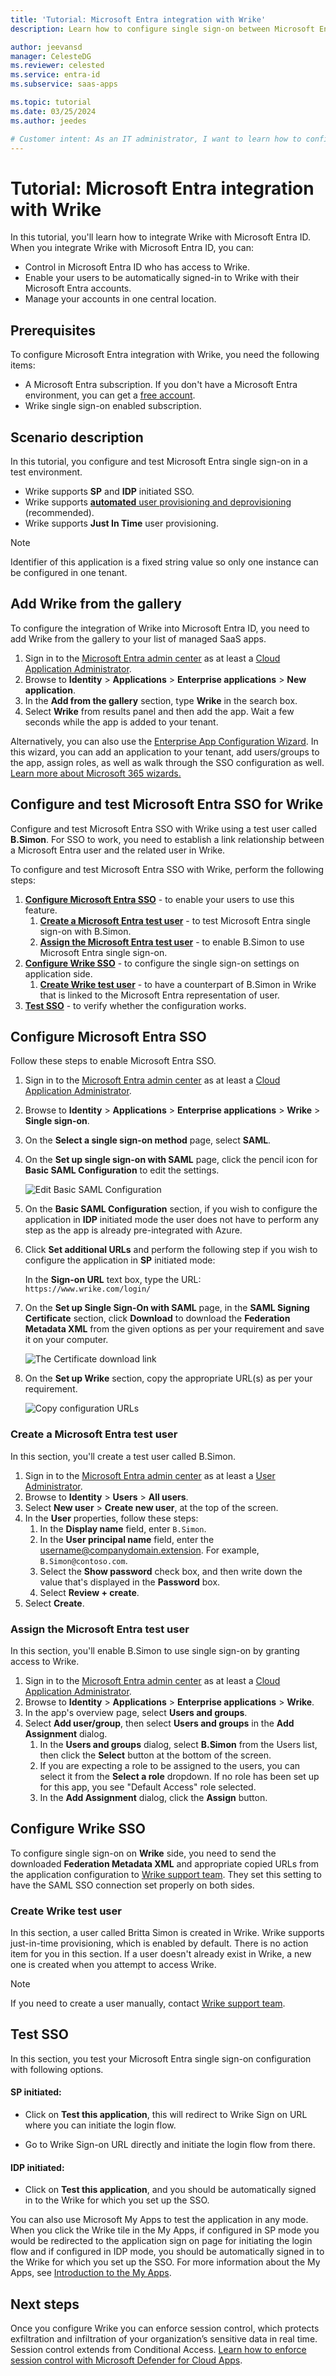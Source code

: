 ```yaml
---
title: 'Tutorial: Microsoft Entra integration with Wrike'
description: Learn how to configure single sign-on between Microsoft Entra ID and Wrike.

author: jeevansd
manager: CelesteDG
ms.reviewer: celested
ms.service: entra-id
ms.subservice: saas-apps

ms.topic: tutorial
ms.date: 03/25/2024
ms.author: jeedes

# Customer intent: As an IT administrator, I want to learn how to configure single sign-on between Microsoft Entra ID and Wrike so that I can control who has access to Wrike, enable automatic sign-in with Microsoft Entra accounts, and manage my accounts in one central location.
---
```

# Tutorial: Microsoft Entra integration with Wrike

In this tutorial, you'll learn how to integrate Wrike with Microsoft Entra ID. When you integrate Wrike with Microsoft Entra ID, you can:

* Control in Microsoft Entra ID who has access to Wrike.
* Enable your users to be automatically signed-in to Wrike with their Microsoft Entra accounts.
* Manage your accounts in one central location.

## Prerequisites

To configure Microsoft Entra integration with Wrike, you need the following items:

* A Microsoft Entra subscription. If you don't have a Microsoft Entra environment, you can get a [free account](https://azure.microsoft.com/free/).
* Wrike single sign-on enabled subscription.

## Scenario description

In this tutorial, you configure and test Microsoft Entra single sign-on in a test environment.

* Wrike supports **SP** and **IDP** initiated SSO.
* Wrike supports [**automated** user provisioning and deprovisioning](wrike-provisioning-tutorial.md) (recommended).
* Wrike supports **Just In Time** user provisioning.

> [!NOTE]
> Identifier of this application is a fixed string value so only one instance can be configured in one tenant.

## Add Wrike from the gallery

To configure the integration of Wrike into Microsoft Entra ID, you need to add Wrike from the gallery to your list of managed SaaS apps.

1. Sign in to the [Microsoft Entra admin center](https://entra.microsoft.com) as at least a [Cloud Application Administrator](~/identity/role-based-access-control/permissions-reference.md#cloud-application-administrator).
1. Browse to **Identity** > **Applications** > **Enterprise applications** > **New application**.
1. In the **Add from the gallery** section, type **Wrike** in the search box.
1. Select **Wrike** from results panel and then add the app. Wait a few seconds while the app is added to your tenant.

 Alternatively, you can also use the [Enterprise App Configuration Wizard](https://portal.office.com/AdminPortal/home?Q=Docs#/azureadappintegration). In this wizard, you can add an application to your tenant, add users/groups to the app, assign roles, as well as walk through the SSO configuration as well. [Learn more about Microsoft 365 wizards.](/microsoft-365/admin/misc/azure-ad-setup-guides)

<a name='configure-and-test-azure-ad-sso-for-wrike'></a>

## Configure and test Microsoft Entra SSO for Wrike

Configure and test Microsoft Entra SSO with Wrike using a test user called **B.Simon**. For SSO to work, you need to establish a link relationship between a Microsoft Entra user and the related user in Wrike.

To configure and test Microsoft Entra SSO with Wrike, perform the following steps:

1. **[Configure Microsoft Entra SSO](#configure-azure-ad-sso)** - to enable your users to use this feature.
    1. **[Create a Microsoft Entra test user](#create-an-azure-ad-test-user)** - to test Microsoft Entra single sign-on with B.Simon.
    1. **[Assign the Microsoft Entra test user](#assign-the-azure-ad-test-user)** - to enable B.Simon to use Microsoft Entra single sign-on.
1. **[Configure Wrike SSO](#configure-wrike-sso)** - to configure the single sign-on settings on application side.
    1. **[Create Wrike test user](#create-wrike-test-user)** - to have a counterpart of B.Simon in Wrike that is linked to the Microsoft Entra representation of user.
1. **[Test SSO](#test-sso)** - to verify whether the configuration works.

<a name='configure-azure-ad-sso'></a>

## Configure Microsoft Entra SSO

Follow these steps to enable Microsoft Entra SSO.

1. Sign in to the [Microsoft Entra admin center](https://entra.microsoft.com) as at least a [Cloud Application Administrator](~/identity/role-based-access-control/permissions-reference.md#cloud-application-administrator).
1. Browse to **Identity** > **Applications** > **Enterprise applications** > **Wrike** > **Single sign-on**.
1. On the **Select a single sign-on method** page, select **SAML**.
1. On the **Set up single sign-on with SAML** page, click the pencil icon for **Basic SAML Configuration** to edit the settings.

   ![Edit Basic SAML Configuration](common/edit-urls.png)

1. On the **Basic SAML Configuration** section, if you wish to configure the application in **IDP** initiated mode the user does not have to perform any step as the app is already pre-integrated with Azure.

1. Click **Set additional URLs** and perform the following step if you wish to configure the application in **SP** initiated mode:

    In the **Sign-on URL** text box, type the URL:
    `https://www.wrike.com/login/`

1. On the **Set up Single Sign-On with SAML** page, in the **SAML Signing Certificate** section, click **Download** to download the **Federation Metadata XML** from the given options as per your requirement and save it on your computer.

	![The Certificate download link](common/metadataxml.png)

1. On the **Set up Wrike** section, copy the appropriate URL(s) as per your requirement.

	![Copy configuration URLs](common/copy-configuration-urls.png)

<a name='create-an-azure-ad-test-user'></a>

### Create a Microsoft Entra test user 

In this section, you'll create a test user called B.Simon.

1. Sign in to the [Microsoft Entra admin center](https://entra.microsoft.com) as at least a [User Administrator](~/identity/role-based-access-control/permissions-reference.md#user-administrator).
1. Browse to **Identity** > **Users** > **All users**.
1. Select **New user** > **Create new user**, at the top of the screen.
1. In the **User** properties, follow these steps:
   1. In the **Display name** field, enter `B.Simon`.  
   1. In the **User principal name** field, enter the username@companydomain.extension. For example, `B.Simon@contoso.com`.
   1. Select the **Show password** check box, and then write down the value that's displayed in the **Password** box.
   1. Select **Review + create**.
1. Select **Create**.

<a name='assign-the-azure-ad-test-user'></a>

### Assign the Microsoft Entra test user

In this section, you'll enable B.Simon to use single sign-on by granting access to Wrike.

1. Sign in to the [Microsoft Entra admin center](https://entra.microsoft.com) as at least a [Cloud Application Administrator](~/identity/role-based-access-control/permissions-reference.md#cloud-application-administrator).
1. Browse to **Identity** > **Applications** > **Enterprise applications** > **Wrike**.
1. In the app's overview page, select **Users and groups**.
1. Select **Add user/group**, then select **Users and groups** in the **Add Assignment** dialog.
   1. In the **Users and groups** dialog, select **B.Simon** from the Users list, then click the **Select** button at the bottom of the screen.
   1. If you are expecting a role to be assigned to the users, you can select it from the **Select a role** dropdown. If no role has been set up for this app, you see "Default Access" role selected.
   1. In the **Add Assignment** dialog, click the **Assign** button.

## Configure Wrike SSO

To configure single sign-on on **Wrike** side, you need to send the downloaded **Federation Metadata XML** and appropriate copied URLs from the application configuration to [Wrike support team](mailto:support@team.wrike.com). They set this setting to have the SAML SSO connection set properly on both sides.

### Create Wrike test user

In this section, a user called Britta Simon is created in Wrike. Wrike supports just-in-time provisioning, which is enabled by default. There is no action item for you in this section. If a user doesn't already exist in Wrike, a new one is created when you attempt to access Wrike.

>[!Note]
>If you need to create a user manually, contact [Wrike support team](mailto:support@team.wrike.com).

## Test SSO 

In this section, you test your Microsoft Entra single sign-on configuration with following options. 

#### SP initiated:

* Click on **Test this application**, this will redirect to Wrike Sign on URL where you can initiate the login flow.  

* Go to Wrike Sign-on URL directly and initiate the login flow from there.

#### IDP initiated:

* Click on **Test this application**, and you should be automatically signed in to the Wrike for which you set up the SSO. 

You can also use Microsoft My Apps to test the application in any mode. When you click the Wrike tile in the My Apps, if configured in SP mode you would be redirected to the application sign on page for initiating the login flow and if configured in IDP mode, you should be automatically signed in to the Wrike for which you set up the SSO. For more information about the My Apps, see [Introduction to the My Apps](https://support.microsoft.com/account-billing/sign-in-and-start-apps-from-the-my-apps-portal-2f3b1bae-0e5a-4a86-a33e-876fbd2a4510).

## Next steps

Once you configure Wrike you can enforce session control, which protects exfiltration and infiltration of your organization’s sensitive data in real time. Session control extends from Conditional Access. [Learn how to enforce session control with Microsoft Defender for Cloud Apps](/cloud-app-security/proxy-deployment-aad).
